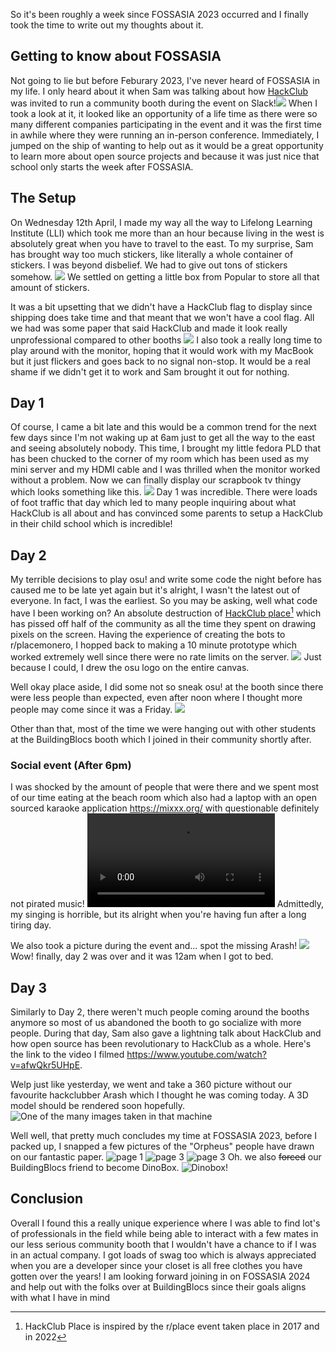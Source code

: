So it's been roughly a week since FOSSASIA 2023 occurred and I finally took the time to write out my thoughts about it. 

## Getting to know about FOSSASIA
Not going to lie but before Feburary 2023, I've never heard of FOSSASIA in my life. I only heard about it when Sam was talking about how [HackClub](https://hackclub.com) was invited to run a community booth during the event on Slack!![](https://github.com/provsalt/provsalt/blob/stable/src/lib/blogs/fossasia_23/Pasted%20image%2020230423233408.png?raw=true)
When I took a look at it, it looked like an opportunity of a life time as there were so many different companies participating in the event and it was the first time in awhile where they were running an in-person conference. Immediately, I jumped on the ship of wanting to help out as it would be a great opportunity to learn more about open source projects and because it was just nice that school only starts the week after FOSSASIA.

## The Setup
On Wednesday 12th April, I made my way all the way to Lifelong Learning Institute (LLI) which took me more than an hour because living in the west is absolutely great when you have to travel to the east. To my surprise, Sam has brought way too much stickers, like literally a whole container of stickers. I was beyond disbelief. We had to give out tons of stickers somehow.
![](https://github.com/provsalt/provsalt/blob/stable/src/lib/blogs/fossasia_23/Pasted%20image%2020230423234841.png?raw=true)
We settled on getting a little box from Popular to store all that amount of stickers. 

It was a bit upsetting that we didn't have a HackClub flag to display since shipping does take time and that meant that we won't have a cool flag. All we had was some paper that said HackClub and made it look really unprofessional compared to other booths
![](https://github.com/provsalt/provsalt/blob/stable/src/lib/blogs/fossasia_23/Pasted%20image%2020230423234953.png?raw=true)
I also took a really long time to play around with the monitor, hoping that it would work with my MacBook but it just flickers and goes back to no signal non-stop. It would be a real shame if we didn't get it to work and Sam brought it out for nothing.

## Day 1
Of course, I came a bit late and this would be a common trend for the next few days since I'm not waking up at 6am just to get all the way to the east and seeing absolutely nobody. This time, I brought my little fedora PLD that has been chucked to the corner of my room which has been used as my mini server and my HDMI cable and I was thrilled when the monitor worked without a problem. Now we can finally display our scrapbook tv thingy which looks something like this.
![](https://github.com/provsalt/provsalt/blob/stable/src/lib/blogs/fossasia_23/Pasted%20image%2020230423235806.png?raw=true)
Day 1 was incredible. There were loads of foot traffic that day which led to many people inquiring about what HackClub is all about and has convinced some parents to setup a HackClub in their child school which is incredible!

## Day 2
My terrible decisions to play osu! and write some code the night before has caused me to be late yet again but it's alright, I wasn't the latest out of everyone. In fact, I was the earliest. 
So you may be asking, well what code have I been working on? An absolute destruction of [HackClub place](https://place.hackclub.com)[^1] which has pissed off half of the community as all the time they spent on drawing pixels on the screen. Having the experience of creating the bots to r/placemonero, I hopped back to making a 10 minute prototype which worked extremely well since there were no rate limits on the server.
![](https://github.com/provsalt/provsalt/blob/stable/src/lib/blogs/fossasia_23/Pasted%20image%2020230424001711.png?raw=true)
Just because I could, I drew the osu logo on the entire canvas.

Well okay place aside, I did some not so sneak osu! at the booth since there were less people than expected, even after noon where I thought more people may come since it was a Friday.
![](https://github.com/provsalt/provsalt/blob/stable/src/lib/blogs/fossasia_23/hack-club-booth.jpg?raw=true)

Other than that, most of the time we were hanging out with other students at the BuildingBlocs booth which I joined in their community shortly after.
### Social event (After 6pm)
I was shocked by the amount of people that were there and we spent most of our time eating at the beach room which also had a laptop with an open sourced karaoke application https://mixxx.org/ with questionable definitely not pirated music!
![](https://github.com/provsalt/provsalt/blob/stable/src/lib/blogs/fossasia_23/20230414_201413_lmc_8.4~2.mp4?raw=true)
Admittedly, my singing is horrible, but its alright when you're having fun after a long tiring day.

We also took a picture during the event and... spot the missing Arash!
![](https://github.com/provsalt/provsalt/blob/stable/src/lib/blogs/fossasia_23/Pasted%20image%2020230424003312.png?raw=true)
Wow! finally, day 2 was over and it was 12am when I got to bed.

## Day 3
Similarly to Day 2, there weren't much people coming around the booths anymore so most of us abandoned the booth to go socialize with more people. 
During that day, Sam also gave a lightning talk about HackClub and how open source has been revolutionary to HackClub as a whole. Here's the link to the video I filmed https://www.youtube.com/watch?v=afwQkr5UHpE.

Welp just like yesterday, we went and take a 360 picture without our favourite hackclubber Arash which I thought he was coming today. A 3D model should be rendered soon hopefully.
![One of the many images taken in that machine](https://github.com/provsalt/provsalt/blob/stable/src/lib/blogs/fossasia_23/125.jpg?raw=true)

Well well, that pretty much concludes my time at FOSSASIA 2023, before I packed up, I snapped a few pictures of the "Orpheus" people have drawn on our fantastic paper.
![page 1](https://github.com/provsalt/provsalt/blob/stable/src/lib/blogs/fossasia_23/20230415_170711_lmc_8.4.jpg?raw=true)
![page 3](https://github.com/provsalt/provsalt/blob/stable/src/lib/blogs/fossasia_23/20230415_170811_lmc_8.4.jpg?raw=true)
![page 3](https://github.com/provsalt/provsalt/blob/stable/src/lib/blogs/fossasia_23/20230415_170843_lmc_8.4.jpg?raw=true)
Oh. we also ~~forced~~ our BuildingBlocs friend to become DinoBox.
![Dinobox!](https://github.com/provsalt/provsalt/blob/stable/src/lib/blogs/fossasia_23/20230415_170740_lmc_8.4.jpg?raw=true)
## Conclusion
Overall I found this a really unique experience where I was able to find lot's of professionals in the field while being able to interact with a few mates in our less serious community booth that I wouldn't have a chance to if I was in an actual company. I got loads of swag too which is always appreciated when you are a developer since your closet is all free clothes you have gotten over the years! I am looking forward joining in on FOSSASIA 2024 and help out with the folks over at BuildingBlocs since their goals aligns with what I have in mind
 
[^1]: HackClub Place is inspired by the r/place event taken place in 2017 and in 2022